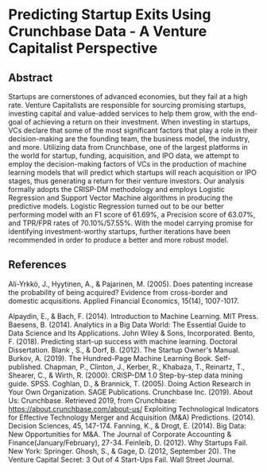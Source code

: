 # Predicting Startup Exits Using Crunchbase Data - A Venture Capitalist Perspective

## Abstract

Startups are cornerstones of advanced economies, but they fail at a high rate. Venture
Capitalists are responsible for sourcing promising startups, investing capital and value-added
services to help them grow, with the end-goal of achieving a return on
their investment. When investing in startups, VCs declare that some of the most significant
factors that play a role in their decision-making are the founding team, the business
model, the industry, and more. Utilizing data from Crunchbase, one of the largest
platforms in the world for startup, funding, acquisition, and IPO data, we attempt to
employ the decision-making factors of VCs in the production of machine learning models
that will predict which startups will reach acquisition or IPO stages, thus generating a
return for their venture investors. Our analysis formally adopts the CRISP-DM methodology
and employs Logistic Regression and Support Vector Machine algorithms in producing the
predictive models. Logistic Regression turned out to be our better performing model with
an F1 score of 61.69%, a Precision score of 63.07%, and TPR/FPR rates of 70.10%/57.55%.
With the model carrying promise for identifying investment-worthy startups, further
iterations have been recommended in order to produce a better and more robust model.

## References

Ali-Yrkkö, J., Hyytinen, A., & Pajarinen, M. (2005). Does patenting increase the probability of being acquired? Evidence from cross-border and domestic acquisitions. Applied Financial Economics, 15(14), 1007-1017.

Alpaydin, E., & Bach, F. (2014). Introduction to Machine Learning. MIT Press.
Baesens, B. (2014). Analytics in a Big Data World: The Essential Guide to Data Science and Its Applications. John Wiley & Sons, Incorporated.
Bento, F. (2018). Predicting start-up success with machine learning. Doctoral Dissertation.
Blank , S., & Dorf, B. (2012). The Startup Owner's Manual.
Burkov, A. (2019). The Hundred-Page Machine Learning Book. Self-published.
Chapman, P., Clinton, J., Kerber, R., Khabaza, T., Reinartz, T., Shearer, C., & Wirth, R. (2000). CRISP-DM 1.0 Step-by-step data mining guide. SPSS.
Coghlan, D., & Brannick, T. (2005). Doing Action Research in Your Own Organization. SAGE Publications.
Crunchbase Inc. (2019). About Us: Crunchbase. Retrieved 2019, from Crunchbase: https://about.crunchbase.com/about-us/
Exploiting Technological Indicators for Effective Technology Merger and Acquisition (M&A) Predictions. (2014). Decision Sciences, 45, 147-174.
Fanning, K., & Drogt, E. (2014). Big Data: New Opportunities for M&A. The Journal of Corporate Accounting & Finance(January/February), 27-34.
Feinleib, D. (2012). Why Startups Fail. New York: Springer.
Ghosh, S., & Gage, D. (2012, September 20). The Venture Capital Secret: 3 Out of 4 Start-Ups Fail. Wall Street Journal.
